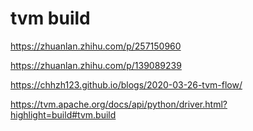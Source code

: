 # tvm build

https://zhuanlan.zhihu.com/p/257150960

https://zhuanlan.zhihu.com/p/139089239

https://chhzh123.github.io/blogs/2020-03-26-tvm-flow/

https://tvm.apache.org/docs/api/python/driver.html?highlight=build#tvm.build
